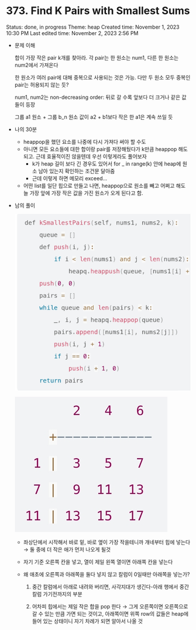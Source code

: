 # 373. Find K Pairs with Smallest Sums

Status: done, in progress
Theme: heap
Created time: November 1, 2023 10:30 PM
Last edited time: November 2, 2023 2:56 PM

- 문제 이해
    
    합이 가장 작은 pair k개를 찾아라. 각 pair는 한 원소는 num1, 다른 한 원소는 num2에서 가져온다
    
    한 원소가 여러 pair에 대해 중복으로 사용되는 것은 가능. 다만 두 원소 모두 중복인 pair는 허용되지 않는 듯?
    
    num1, num2는 non-decreasing order: 뒤로 갈 수록 앞보다 더 크거나 같은 값들이 등장 
    
    그룹 a1 원소 + 그룹 b_n 원소 값이 a2 + b1보다 작은 한 a1은 계속 쓰일 듯 
    
- 나의 30분
    - heappop을 했던 요소를 나중에 다시 가져다 써야 할 수도
    - 아니면 모든 요소들에 대한 합이랑 pair를 저장해뒀다가 k만큼 heappop 해도 되고. 근데 효율적이진 않을텐데 우선 이렇게라도 풀어보자
        - k가 heap 길이 보다 긴 경우도 있어서 for _ in range(k) 안에 heap에 원소 남아 있는지 확인하는 조건문 달아줌
        - 근데 이렇게 하면 메모리 exceed…
    - 어떤 list를 일단 힙으로 만들고 나면, heappop으로 원소를 빼고 어쩌고 해도 늘 가장 앞에 가장 작은 값을 가진 원소가 오게 된다고 함.
- 남의 풀이
    
    ![1000008674.jpg](1000008674.jpg)
    
    ![SmartSelect_20231102_131420_Samsung Internet.jpg](SmartSelect_20231102_131420_Samsung_Internet.jpg)
    
    - 좌상단에서 시작해서 바로 밑, 바로 옆이 가장 작을테니까 걔네부터 힙에 넣는다 → 둘 중에 더 작은 애가 먼저 나오게 될것
    - 자기 기준 오른쪽 칸을 넣고, 열이 제일 왼쪽 열이면 아래쪽 칸을 넣는다
    - 왜 애초에 오른쪽과 아래쪽을 둘다 넣지 않고 칼럼이 0일때만 아래쪽을 넣는가?
        
        1) 중간 칼럼에서 아래로 내려와 버리면, 사각지대가 생긴다-아래 행에서 중간 칼럼 가기전까지의 부분 
        
        2) 어차피 힙에서는 제일 작은 합을 pop 한다 → 그게 오른쪽이면 오른쪽으로 갈 수 있는 만큼 가면 되는 것이고, 아래쪽이면 위쪽 row의 값들은 heap에 들어 있는 상태이니 자기 차례가 되면 알아서 나올 것